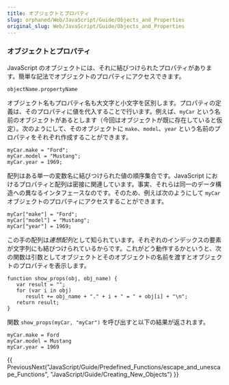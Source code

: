 ```yaml
---
title: オブジェクトとプロパティ
slug: orphaned/Web/JavaScript/Guide/Objects_and_Properties
original_slug: Web/JavaScript/Guide/Objects_and_Properties
---
```


### オブジェクトとプロパティ

JavaScript のオブジェクトには、それに結びつけられたプロパティがあります。簡単な記法でオブジェクトのプロパティにアクセスできます。

```
objectName.propertyName
```

オブジェクト名もプロパティ名も大文字と小文字を区別します。プロパティの定義は、そのプロパティに値を代入することで行います。例えば、`myCar` という名前のオブジェクトがあるとします（今回はオブジェクトが既に存在していると仮定）。次のようにして、そのオブジェクトに `make`、`model`、`year` という名前のプロパティをそれぞれ作成することができます。

```
myCar.make = "Ford";
myCar.model = "Mustang";
myCar.year = 1969;
```

配列はある単一の変数名に結びつけられた値の順序集合です。JavaScript におけるプロパティと配列は密接に関連しています。事実、それらは同一のデータ構造への異なるインタフェースなのです。そのため、例えば次のようにして `myCar` オブジェクトのプロパティにアクセスすることができます。

```
myCar["make"] = "Ford";
myCar["model"] = "Mustang";
myCar["year"] = 1969;
```

この手の配列は*連想配列*として知られています。それぞれのインデックスの要素が文字列にも結びつけられているからです。これがどう動作するかというと、次の関数は引数としてオブジェクトとそのオブジェクトの名前を渡すとオブジェクトのプロパティを表示します。

```
function show_props(obj, obj_name) {
   var result = "";
   for (var i in obj)
      result += obj_name + "." + i + " = " + obj[i] + "\n";
   return result;
}
```

関数 `show_props(myCar, "myCar")` を呼び出すと以下の結果が返されます。

```
myCar.make = Ford
myCar.model = Mustang
myCar.year = 1969
```

{{ PreviousNext("JavaScript/Guide/Predefined_Functions/escape_and_unescape_Functions", "JavaScript/Guide/Creating_New_Objects") }}
